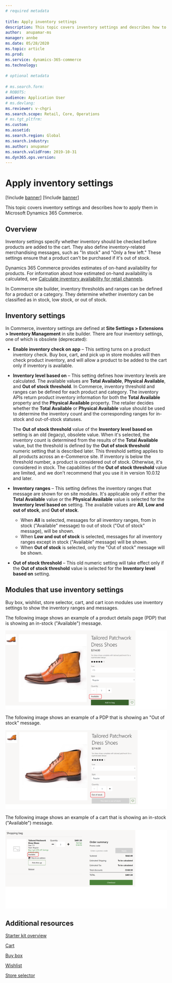```yaml
---
# required metadata

title: Apply inventory settings
description: This topic covers inventory settings and describes how to apply them in Microsoft Dynamics 365 Commerce.
author:  anupamar-ms
manager: annbe
ms.date: 05/28/2020
ms.topic: article
ms.prod: 
ms.service: dynamics-365-commerce
ms.technology: 

# optional metadata

# ms.search.form: 
# ROBOTS: 
audience: Application User
# ms.devlang: 
ms.reviewer: v-chgri
ms.search.scope: Retail, Core, Operations
# ms.tgt_pltfrm: 
ms.custom: 
ms.assetid: 
ms.search.region: Global
ms.search.industry: 
ms.author: anupamar
ms.search.validFrom: 2019-10-31
ms.dyn365.ops.version: 
---
```


# Apply inventory settings

[!include [banner](includes/preview-banner.md)]
[!include [banner](includes/banner.md)]

This topic covers inventory settings and describes how to apply them in Microsoft Dynamics 365 Commerce.

## Overview

Inventory settings specify whether inventory should be checked before products are added to the cart. They also define inventory-related merchandising messages, such as "In stock" and "Only a few left." These settings ensure that a product can't be purchased if it's out of stock.

Dynamics 365 Commerce provides estimates of on-hand availability for products. For information about how estimated on-hand availability is calculated, see [Calculate inventory availability for retail channels](calculated-inventory-retail-channels.md).

In Commerce site builder, inventory thresholds and ranges can be defined for a product or a category. They determine whether inventory can be classified as in stock, low stock, or out of stock. <!-- For details, see [Configure inventory buffers and inventory levels](inventory-buffers-levels.md).-->

## Inventory settings

In Commerce, inventory settings are defined at **Site Settings \> Extensions \> Inventory Management** in site builder. There are four inventory settings, one of which is obsolete (deprecated):

- **Enable inventory check on app** – This setting turns on a product inventory check. Buy box, cart, and pick up in store modules will then check product inventory, and will allow a product to be added to the cart only if inventory is available.
- **Inventory level based on** – This setting defines how inventory levels are calculated. The available values are **Total Available**, **Physical Available**, and **Out of stock threshold**. In Commerce, inventory threshold and ranges can be defined for each product and category. The inventory APIs return product inventory information for both the **Total Available** property and the **Physical Available** property. The retailer decides whether the **Total Available** or **Physical Available** value should be used to determine the inventory count and the corresponding ranges for in-stock and out-of-stock statuses.

    The **Out of stock threshold** value of the **Inventory level based on** setting is an old (legacy), obsolete value. When it's selected, the inventory count is determined from the results of the **Total Available** value, but the threshold is defined by the **Out of stock threshold** numeric setting that is described later. This threshold setting applies to all products across an e-Commerce site. If inventory is below the threshold number, a product is considered out of stock. Otherwise, it's considered in stock. The capabilities of the **Out of stock threshold** value are limited, and we don't recommend that you use it in version 10.0.12 and later.

- **Inventory ranges** – This setting defines the inventory ranges that message are shown for on site modules. It's applicable only if either the **Total Available** value or the **Physical Available** value is selected for the **Inventory level based on** setting. The available values are **All**, **Low and out of stock**, and **Out of stock**.

    - When **All** is selected, messages for all inventory ranges, from in stock ("Available" message) to out of stock ("Out of stock" message), will be shown.
    - When **Low and out of stock** is selected, messages for all inventory ranges except in stock ("Available" message) will be shown.
    - When **Out of stock** is selected, only the "Out of stock" message will be shown.

- **Out of stock threshold** – This old numeric setting will take effect only if the **Out of stock threshold** value is selected for the **Inventory level based on** setting.

## Modules that use inventory settings

Buy box, wishlist, store selector, cart, and cart icon modules use inventory settings to show the inventory ranges and messages.

The following image shows an example of a product details page (PDP) that is showing an in-stock ("Available") message.

![Example of a PDP module that has an in-stock message](./media/pdp-InStock.png)

The following image shows an example of a PDP that is showing an "Out of stock" message.

![Example of a PDP module that has an out-of-stock message](./media/pdp-outofstock.png)

The following image shows an example of a cart that is showing an in-stock ("Available") message.

![Example of a cart module that has an in-stock message](./media/cart-instock.png)

## Additional resources

[Starter kit overview](starter-kit-overview.md)

[Cart](add-cart-module.md)

[Buy box](add-buy-box.md)

[Wishlist](account-management.md)

[Store selector](store-selector.md)
